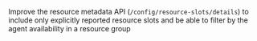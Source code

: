 Improve the resource metadata API (`/config/resource-slots/details`) to include only explicitly reported resource slots and be able to filter by the agent availability in a resource group
